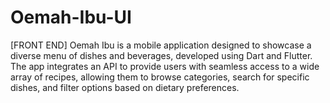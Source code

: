 # Oemah-Ibu-UI
[FRONT END] Oemah Ibu is a mobile application designed to showcase a diverse menu of dishes and beverages, developed using Dart and Flutter. The app integrates an API to provide users with seamless access to a wide array of recipes, allowing them to browse categories, search for specific dishes, and filter options based on dietary preferences.

